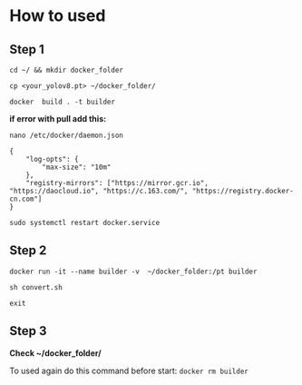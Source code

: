# How to used

## Step 1

`cd ~/ && mkdir docker_folder`

`cp <your_yolov8.pt> ~/docker_folder/`

`docker  build . -t builder`

**if error with pull add this:**

`nano /etc/docker/daemon.json`

```
{
    "log-opts": {
        "max-size": "10m"
    },
    "registry-mirrors": ["https://mirror.gcr.io", "https://daocloud.io", "https://c.163.com/", "https://registry.docker-cn.com"]
}  

```

`sudo systemctl restart docker.service`

## Step 2

`docker run -it --name builder -v  ~/docker_folder:/pt builder`

`sh convert.sh`

`exit`

## Step 3

**Check ~/docker_folder/**

To used again do this command before start: `docker rm builder`

